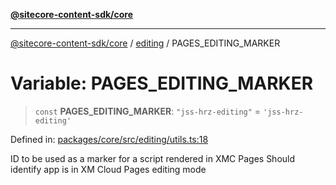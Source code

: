 [**@sitecore-content-sdk/core**](../../README.md)

***

[@sitecore-content-sdk/core](../../README.md) / [editing](../README.md) / PAGES\_EDITING\_MARKER

# Variable: PAGES\_EDITING\_MARKER

> `const` **PAGES\_EDITING\_MARKER**: `"jss-hrz-editing"` = `'jss-hrz-editing'`

Defined in: [packages/core/src/editing/utils.ts:18](https://github.com/Sitecore/xmc-jss-dev/blob/9f11d51024ae44bd51bebc8f1ec4b1146771174b/packages/core/src/editing/utils.ts#L18)

ID to be used as a marker for a script rendered in XMC Pages
Should identify app is in XM Cloud Pages editing mode
